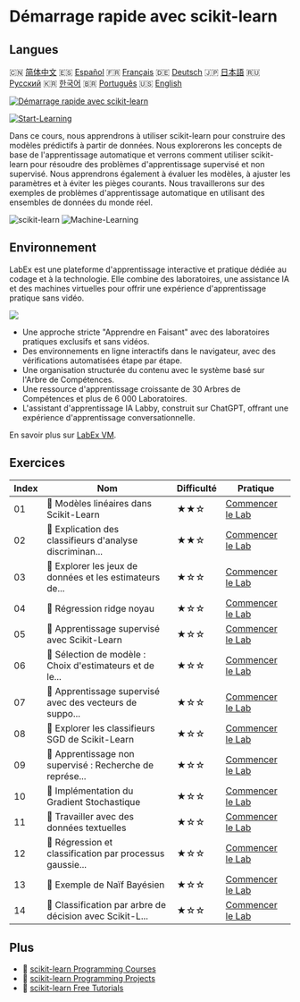 # Démarrage rapide avec scikit-learn

## Langues

🇨🇳 [简体中文](README_zh.md) 🇪🇸 [Español](README_es.md) 🇫🇷 [Français](README_fr.md) 🇩🇪 [Deutsch](README_de.md) 🇯🇵 [日本語](README_ja.md) 🇷🇺 [Русский](README_ru.md) 🇰🇷 [한국어](README_ko.md) 🇧🇷 [Português](README_pt.md) 🇺🇸 [English](README.md) 

[![Démarrage rapide avec scikit-learn](https://cover-creator.labex.io/quick-start-with-scikit-learn.png?lang=fr)](https://labex.io/fr/courses/quick-start-with-scikit-learn)

[![Start-Learning](https://img.shields.io/badge/Start-Learning-whitesmoke?style=for-the-badge)](https://labex.io/fr/courses/quick-start-with-scikit-learn)

Dans ce cours, nous apprendrons à utiliser scikit-learn pour construire des modèles prédictifs à partir de données. Nous explorerons les concepts de base de l'apprentissage automatique et verrons comment utiliser scikit-learn pour résoudre des problèmes d'apprentissage supervisé et non supervisé. Nous apprendrons également à évaluer les modèles, à ajuster les paramètres et à éviter les pièges courants. Nous travaillerons sur des exemples de problèmes d'apprentissage automatique en utilisant des ensembles de données du monde réel.

![scikit-learn](https://img.shields.io/badge/scikit-learn-whitesmoke?style=for-the-badge&logo=scikit-learn)
![Machine-Learning](https://img.shields.io/badge/Machine-Learning-whitesmoke?style=for-the-badge&logo=machine-learning)


## Environnement

LabEx est une plateforme d'apprentissage interactive et pratique dédiée au codage et à la technologie. Elle combine des laboratoires, une assistance IA et des machines virtuelles pour offrir une expérience d'apprentissage pratique sans vidéo.

![](https://tutorial-screenshot.getvm.io/images/vm-1725247253.png)

- Une approche stricte "Apprendre en Faisant" avec des laboratoires pratiques exclusifs et sans vidéos.
- Des environnements en ligne interactifs dans le navigateur, avec des vérifications automatisées étape par étape.
- Une organisation structurée du contenu avec le système basé sur l'Arbre de Compétences.
- Une ressource d'apprentissage croissante de 30 Arbres de Compétences et plus de 6 000 Laboratoires.
- L'assistant d'apprentissage IA Labby, construit sur ChatGPT, offrant une expérience d'apprentissage conversationnelle.

En savoir plus sur [LabEx VM](https://support.labex.io/using-labex/virtual-machine).

## Exercices

|   Index | Nom                                                      | Difficulté   | Pratique                                                                                                                                        |
|---------|----------------------------------------------------------|--------------|-------------------------------------------------------------------------------------------------------------------------------------------------|
|      01 | 📖 Modèles linéaires dans Scikit-Learn                   | ★★☆          | <a target='_blank' href='https://labex.io/fr/tutorials/ml-linear-models-in-scikit-learn-71093'>Commencer le Lab</a>                             |
|      02 | 📖 Explication des classifieurs d'analyse discriminan... | ★★☆          | <a target='_blank' href='https://labex.io/fr/tutorials/ml-discriminant-analysis-classifiers-explained-71094'>Commencer le Lab</a>               |
|      03 | 📖 Explorer les jeux de données et les estimateurs de... | ★☆☆          | <a target='_blank' href='https://labex.io/fr/tutorials/ml-exploring-scikit-learn-datasets-and-estimators-71095'>Commencer le Lab</a>            |
|      04 | 📖 Régression ridge noyau                                | ★☆☆          | <a target='_blank' href='https://labex.io/fr/tutorials/ml-kernel-ridge-regression-71096'>Commencer le Lab</a>                                   |
|      05 | 📖 Apprentissage supervisé avec Scikit-Learn             | ★☆☆          | <a target='_blank' href='https://labex.io/fr/tutorials/ml-supervised-learning-with-scikit-learn-71097'>Commencer le Lab</a>                     |
|      06 | 📖 Sélection de modèle : Choix d'estimateurs et de le... | ★☆☆          | <a target='_blank' href='https://labex.io/fr/tutorials/ml-model-selection-choosing-estimators-and-their-parameters-71098'>Commencer le Lab</a>  |
|      07 | 📖 Apprentissage supervisé avec des vecteurs de suppo... | ★☆☆          | <a target='_blank' href='https://labex.io/fr/tutorials/ml-supervised-learning-with-support-vectors-71099'>Commencer le Lab</a>                  |
|      08 | 📖 Explorer les classifieurs SGD de Scikit-Learn         | ★☆☆          | <a target='_blank' href='https://labex.io/fr/tutorials/ml-exploring-scikit-learn-sgd-classifiers-71100'>Commencer le Lab</a>                    |
|      09 | 📖 Apprentissage non supervisé : Recherche de représe... | ★☆☆          | <a target='_blank' href='https://labex.io/fr/tutorials/ml-unsupervised-learning-seeking-representations-of-the-data-71101'>Commencer le Lab</a> |
|      10 | 📖 Implémentation du Gradient Stochastique               | ★☆☆          | <a target='_blank' href='https://labex.io/fr/tutorials/ml-implementing-stochastic-gradient-descent-71102'>Commencer le Lab</a>                  |
|      11 | 📖 Travailler avec des données textuelles                | ★☆☆          | <a target='_blank' href='https://labex.io/fr/tutorials/ml-working-with-text-data-71103'>Commencer le Lab</a>                                    |
|      12 | 📖 Régression et classification par processus gaussie... | ★☆☆          | <a target='_blank' href='https://labex.io/fr/tutorials/ml-gaussian-process-regression-and-classification-71104'>Commencer le Lab</a>            |
|      13 | 📖 Exemple de Naïf Bayésien                              | ★☆☆          | <a target='_blank' href='https://labex.io/fr/tutorials/ml-naive-bayes-example-71106'>Commencer le Lab</a>                                       |
|      14 | 📖 Classification par arbre de décision avec Scikit-L... | ★☆☆          | <a target='_blank' href='https://labex.io/fr/tutorials/ml-decision-tree-classification-with-scikit-learn-71107'>Commencer le Lab</a>            |

## Plus

- 🔗 [scikit-learn Programming Courses](https://github.com/labex-labs/awesome-programming-courses)
- 🔗 [scikit-learn Programming Projects](https://github.com/labex-labs/awesome-programming-projects)
- 🔗 [scikit-learn Free Tutorials](https://github.com/labex-labs/sklearn-free-tutorials)

